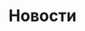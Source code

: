 ---
templateKey: 'news-page'
title: Новости
meta_title: Новости | Virarium
meta_description: >-
  Новости Virarium. News Virarium
---
